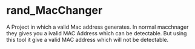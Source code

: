 # rand_MacChanger
A Project in which a valid Mac address generates.
In normal macchnager they gives you a ivalid MAC Address which can be detectable. But using this tool it give a valid MAC address which will not be detectable.





